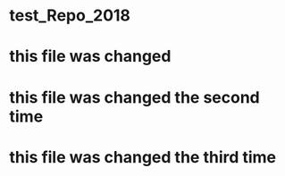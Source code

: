 # test_Repo_2018
# this file was changed
# this file was changed the second time
# this file was changed the third time
